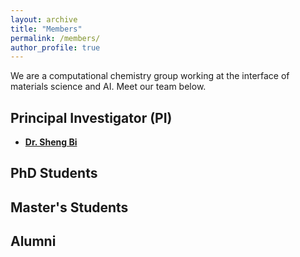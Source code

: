 ```yaml
---
layout: archive
title: "Members"
permalink: /members/
author_profile: true
---
```


We are a computational chemistry group working at the interface of materials science and AI. Meet our team below.

## Principal Investigator (PI)
- **[Dr. Sheng Bi](/cv/)**  

## PhD Students

## Master's Students

## Alumni
